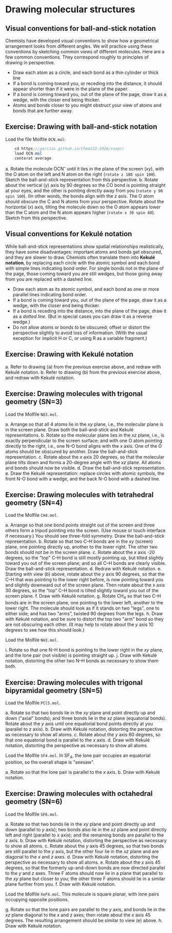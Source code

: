 # Drawing molecular structures

## Visual conventions for ball-and-stick notation

Chemists have developed visual conventions to show how a geometrical arrangement looks from different angles. We will practice using these conventions by sketching common views of different molecules. Here are a few common conventions. They correspond roughly to principles of drawing in perspective.

- Draw each atom as a circle, and each bond as a thin cylinder or thick line
- If a bond is coming toward you, or receding into the distance, it should appear shorter than if it were in the plane of the paper.
- If a bond is coming toward you, out of the plane of the page, draw it as a wedge, with the closer end being thicker.
- Atoms and bonds closer to you might obstruct your view of atoms and bonds that are further away.


## Exercise: Drawing with ball-and-stick notation

Load the file Molfile `OCN.mol`:

```Java
    cd https://garcias.github.io/Chem122-2016/vsepr/
    load OCN.mol
    centerat average
```

a. Rotate the molecule OCN<sup>–</sup> until it lies in the plane of the screen (*xy*), with the O atom on the left and N atom on the right (`rotate z 180 spin 100`). Sketch the ball-and-stick representation from this perspective.
b. Rotate about the vertical (*y*) axis by 90 degrees so the CO bond is pointing straight at your eyes, and the other is pointing directly away from you (`rotate y 90 spin 100`). (In other words, the bonds align with the *z* axis. The O atom should obscure the C and N atoms from your perspective. Rotate about the horizontal (*x*) axis, tilting the molecule down so the O atom appears lower than the C atom and the N atom appears higher (`rotate x 30 spin 60`). Sketch from this perspective.

## Visual conventions for Kekulé notation

While ball-and-stick representations show spatial relationships realistically, they have some disadvantages: important atoms and bonds get obscured, and they are slower to draw. Chemists often translate them into **Kekulé notation**, by replacing each circle with the atomic symbol and each bond with simple lines indicating bond order. For single bonds not in the plane of the page, those coming toward you are still wedges, but those going away from you are replaced with a dashed line.

- Draw each atom as its atomic symbol, and each bond as one or more parallel lines indicating bond order.
- If a bond is coming toward you, out of the plane of the page, draw it as a wedge, with the closer end being thicker.
- If a bond is receding into the distance, into the plane of the page, draw it as a *dotted line*. (But in special cases you can draw it as a reverse wedge.)
- Do not allow atoms or bonds to be obscured; offset or distort the perspective slightly to avoid loss of information. (With the usual exception for implicit H or C, or using R as a variable fragment.)


## Exercise: Drawing with Kekulé notation

a. Refer to drawing (a) from the previous exercise above, and redraw with Kekulé notation.
b. Refer to drawing (b) from the previous exercise above, and redraw with Kekulé notation.


## Exercise: Drawing molecules with trigonal geometry (SN=3)

Load the Molfile `NO3.mol`.

a. Arrange so that all 4 atoms lie in the *xy* plane, i.e., the molecular plane is in the screen plane. Draw both the ball-and-stick and Kekulé representations.
b. Rotate so the molecular plane lies in the *xz* plane, i.e., is exactly perpendicular to the screen surface; and with one O atom pointing directly to the right, i.e., one N–O bond aligns with the *x* axis. One of the O atoms should be obscured by another. Draw the ball-and-stick representation.
c. Rotate about the *x* axis 20 degrees, so that the molecular plane tilts down and forms a 20-degree angle with the *xz* plane. All atoms and bonds should now be visible. 
d. Draw the ball-and-stick representation.
e. Draw the Kekulé representation: replace circles with atomic symbols, the front N-O bond with a wedge, and the back N-O bond with a dashed line.


## Exercise: Drawing molecules with tetrahedral geometry (SN=4)

Load the Molfile `CH4.mol`.

a. Arrange so that one bond points straight out of the screen and three others form a tripod pointing into the screen. (Use mouse or touch interface if necessary.) You should see three-fold symmetry. Draw the ball-and-stick representation.
b. Rotate so that two C–H bonds are in the *xy* (screen) plane, one pointing directly up, another to the lower right. The other two bonds should not be in the screen plane.
c. Rotate about the *x* axis -20 degrees, so the "top" C–H bond is still *mostly* pointing up, but tilted slightly toward you out of the screen plane; and so all C–H bonds are clearly visible. Draw the ball-and-stick representation.
d. Redraw with Kekulé notation.
e. Starting with view (b) above, rotate about the *y* axis 90 degrees, so that the C–H that was pointing to the lower right before, is now pointing toward you and slightly downward out of the screen plane. Then rotate about the x axis 30 degrees, so the “top” C–H bond is tilted slightly toward you out of the screen plane. 
f. Draw with Kekulé notation.
g. Rotate CH<sub>4</sub> so that two C–H bonds are in the screen plane, one pointing to the lower left, another to the lower right. The molecule should look as if it stands on two "legs", one to either side; and has two “arms”, twisted 90 degrees from the legs.
h. Draw with Kekulé notation, and be sure to distort the top two "arm" bond so they are not obscuring each other. (It may help to rotate about the *y* axis 10 degrees to see how this should look.)

Load the Molfile `NH3.mol`.

i. Rotate so that one N–H bond is pointing to the lower right in the *xy* plane, and the lone pair (not visible) is pointing straight up.
j. Draw with Kekulé notation, distorting the other two N–H bonds as necessary to show them both.


## Exercise: Drawing molecules with trigonal bipyramidal geometry (SN=5)

Load the Molfile `PCl5.mol`.

a. Rotate so that two bonds lie in the *xy* plane and point directly up and down ("axial" bonds); and three bonds lie in the *xz* plane (equatorial bonds). Rotate about the *y* axis until one equatorial bond points directly at you (parallel to *z* axis).
b. Draw with Kekulé notation, distorting the perspective as necessary to show all atoms.
c. Rotate about the *y* axis 60 degrees, so that one equatorial bond is parallel to the *x* axis.
d. Draw with Kekulé notation, distorting the perspective as necessary to show all atoms.

Load the Molfile `SF4.mol`. In SF<sub>4</sub>, the lone pair occupies an equatorial position, so the overall shape is "seesaw".

a. Rotate so that the lone pair is parallel to the *x* axis.
b. Draw with Kekulé notation.

## Exercise: Drawing molecules with octahedral geometry (SN=6)

Load the Molfile `SF6.mol`.

a. Rotate so that two bonds lie in the *xy* plane and point directly up and down (parallel to *y* axis); two bonds also lie in the *xz* plane and point directly left and right (parallel to *x* axis); and the remaining bonds are parallel to the *z* axis. 
b. Draw with Kekulé notation, distorting the perspective as necessary to show all atoms.
c. Rotate about the *y* axis 45 degrees, so that two bonds are still parallel to the *y* axis, but the other four lie in the *xz* plane and are diagonal to the *x* and *z* axes.
d. Draw with Kekulé notation, distorting the perspective as necessary to show all atoms.
e. Rotate about the *x* axis 45 degrees, so that the formerly up-and-down bonds are now directed parallel to the *y* and *z* axes. Three F atoms should now lie in a plane that parallel to the *xy* plane but closer to you; the other three F atoms should lie in a similar plane further from you.
f. Draw with Kekulé notation.

Load the Molfile `XeF4.mol`. This molecule is square planar, with lone pairs occupying opposite positions.

g. Rotate so that the lone pairs are parallel to the *y* axis, and bonds lie in the *xz* plane diagonal to the *x* and *z* axes; then rotate about the *x* axis 45 degrees. The resulting arrangement should be similar to view (e) above. 
h. Draw with Kekulé notation.
